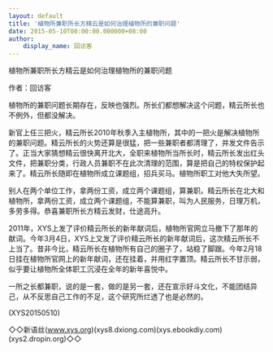 ```yaml
---
layout: default
title: '植物所兼职所长方精云是如何治理植物所的兼职问题'
date: 2015-05-10T00:00:00.000000+08:00
author:
    display_name: 回访客
---
```


植物所兼职所长方精云是如何治理植物所的兼职问题

作者：回访客

植物所的兼职问题长期存在，反映也强烈。所长们都想解决这个问题，精云所长也不例外，但都没解决。

新官上任三把火，精云所长2010年秋季入主植物所，其中的一把火是解决植物所的兼职问题。精云所长的火势还算是很猛，把一些兼职者都清理了，并发文件告示了。正当大家猜想精云很快离开北大，全职来植物所当所长时，精云所长发出红头文件，把兼职分类，行政人员兼职不在此次清理的范围，算是把自己的特权保护起来了。精云所长随即在植物所成立课题组，招兵买马。植物所职工对他大失所望。

别人在两个单位工作，拿两份工资，成立两个课题组，算兼职。精云所长在北大和植物所，拿两份工资，成立两个课题组，不能算兼职，叫为人民服务，日理万机，多劳多得。恭喜兼职所长方精云发财，仕途高升。

2011年，XYS上发了评价精云所长的新年献词后，植物所官网立马撤下了那年的献词。今年3月4日，XYS上又发了评价精云所长的新年献词后，这次精云所长不上当了。昔非今比，精云所长在植物所有自己的圈子了，站稳了脚跟。今年2月18日挂在植物所官网上的新年献词，还在挂着，并用红字置顶。精云所长不甘示弱，似乎要让植物所全体职工沉浸在全年的新年喜悦中。

一所之长都兼职，说的是一套，做的是另一套，还在宣示好斗文化，不能团结异己，从不反思自己工作的不足，这个研究所烂透了也是必然的。

(XYS20150510)

◇◇新语丝(www.xys.org)(xys8.dxiong.com)(xys.ebookdiy.com)(xys2.dropin.org)◇◇

